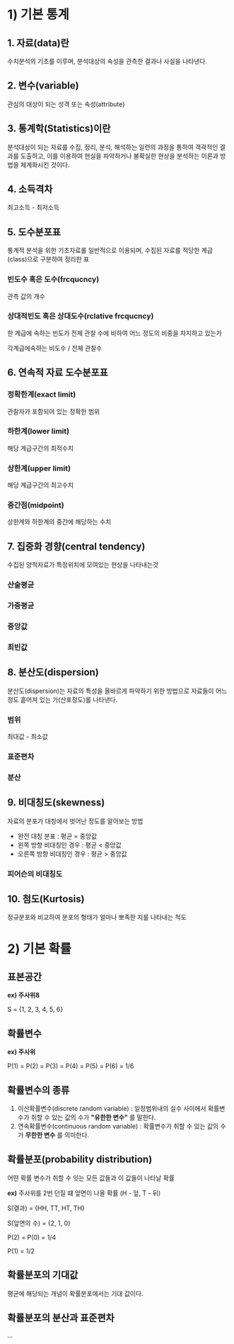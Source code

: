 # 1) 기본 통계



## 1. 자료(data)란

수치분석의 기초를 이루며, 분석대상의 속성을 관측한 결과나 사실을 나타낸다.



## 2. 변수(variable)

관심의 대상이 되는 성격 또는 속성(attribute)



## 3. 통계학(Statistics)이란

분석대상이 되는 자료를 수집, 정리, 분석, 해석하는 일련의 과정을 통하여 객곽적인 결과를 도출하고, 이를 이용하여 현실을 파악하거나 불확실한 현상을 분석하는 이론과 방법을 체계화시킨 것이다.



## 4. 소득격차

최고소득 - 최저소득



## 5. 도수분포표

통계적 분석을 위한 기초자료롤 일반적으로 이용되며, 수집된 자료를 적당한 계급(class)으로 구분하여 정리한 표



###  빈도수 혹은 도수(frcqucncy)

관측 값의 개수

### 상대적빈도 혹은 상대도수(rclative frcqucncy)

한 계급에 속하는 빈도가 전체 관찰 수에 비하여 어느 정도의 비중을 차지하고 있는가

각계급에속하는 비도수 / 전체 관찰수





## 6. 연속적 자료 도수분포표



### 정확한계(exact limit)

관찰자가 포함되어 있는 정확한 범위

### 하한계(lower limit)

해당 계급구간의 최적수치

### 상한계(upper limit)

해당 계급구간의 최고수치

### 중간점(midpoint)

상한계와 하한계의 중간에 해당하는 수치



## 7. 집중화 경향(central tendency)

수집된 양적자료가 특정위치에 모여있는 현상을 나타내는것



### 산술평균



### 가중평균



### 중앙값



### 최빈값



## 8. 분산도(dispersion)

분산도(dispersion)는 자료의 특성을 올바르게 파악하기 위한 방법으로 자료들이 어느 정도 흩어져 있는 가(산포정도)를 나타낸다.

### 범위

최대값 - 최소값

### 표준편차



### 분산



## 9. 비대칭도(skewness)

자료의 분포가 대칭에서 벗어난 정도를 알아보는 방법

- 완전 대칭 분표 : 평균 = 중앙값
- 왼쪽 방향 비대칭인 경우 : 평균 < 중앙값
- 오른쪽 방향 비대칭인 경우 : 평균 > 중앙값

### 피어슨의 비대칭도



## 10. 첨도(Kurtosis)

정규분포와 비교하여 분포의 형태가 얼마나 뽀족한 지를 나타내는 척도



# 2) 기본 확률



## 표본공간

**ex) 주사위8**

S = {1, 2, 3, 4, 5, 6}

## 확률변수

**ex) 주사위**

P(1) = P(2) = P(3) = P(4) = P(5) = P(6) = 1/6

## 확률변수의 종류

1. 이산확률변수(discrete random variable) : 일정범위내의 실수 사이에서 확률변수가 취할 수 있는 값의 수가 **"유한한 변수"** 를 말한다.
2. 연속확률변수(continuous random variable) : 확률변수가 취할 수 있는 값의 수가 **무한한 변수** 를 의미한다.



## 확률분포(probability distribution)

어떤 확률 변수가 취할 수 잇는 모든 값들과 이 값들이 나타날 확률

**ex)** 주사위를 2번 던질 떄 앞면이 나올 확률 (H - 앞, T - 뒤)

S(결과) = {HH, TT, HT, TH}

S(앞면의 수) = {2, 1, 0}

P(2) = P(0) = 1/4 

P(1) = 1/2



## 확률분포의 기대값

평균에 해당되는 개념이 확률분포에서는 기대 값이다.



## 확률분포의 분산과 표준편차

...

